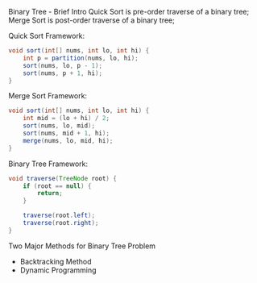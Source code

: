 Binary Tree - Brief Intro
Quick Sort is pre-order traverse of a binary tree;
Merge Sort is post-order traverse of a binary tree;

Quick Sort Framework:
```java
void sort(int[] nums, int lo, int hi) {
    int p = partition(nums, lo, hi);
    sort(nums, lo, p - 1);
    sort(nums, p + 1, hi);
}
```
Merge Sort Framework:
```java
void sort(int[] nums, int lo, int hi) {
    int mid = (lo + hi) / 2;
    sort(nums, lo, mid);
    sort(nums, mid + 1, hi);
    merge(nums, lo, mid, hi);
}
```

Binary Tree Framework:
```java
void traverse(TreeNode root) {
    if (root == null) {
        return;
    }

    traverse(root.left);
    traverse(root.right);
}
```


Two Major Methods for Binary Tree Problem
 - Backtracking Method
 - Dynamic Programming


